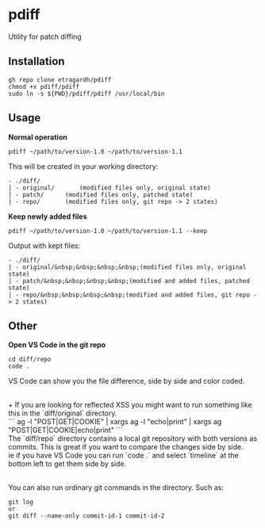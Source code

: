 # pdiff
Utility for patch diffing


## Installation

```
gh repo clone etragardh/pdiff
chmod +x pdiff/pdiff
sudo ln -s ${PWD}/pdiff/pdiff /usr/local/bin
```

## Usage

**Normal operation**
```
pdiff ~/path/to/version-1.0 ~/path/to/version-1.1
```
This will be created in your working directory:
```
- ./diff/
| - original/	    (modified files only, original state)
| - patch/		(modified files only, patched state)
| - repo/		(modified files only, git repo -> 2 states)
```

**Keep newly added files**
```
pdiff ~/path/to/version-1.0 ~/path/to/version-1.1 --keep
```
Output with kept files:
```
- ./diff/
| - original/&nbsp;&nbsp;&nbsp;&nbsp;(modified files only, original state)
| - patch/&nbsp;&nbsp;&nbsp;&nbsp;(modified and added files, patched state)
| - repo/&nbsp;&nbsp;&nbsp;&nbsp;(modified and added files, git repo -> 2 states)
```

## Other

**Open VS Code in the git repo**
```
cd diff/repo
code .
```
VS Code can show you the file difference, side by side and color coded.

<br />
+ If you are looking for reflected XSS you might want to run something like this in the `diff/original` directory.<br />
```
ag -l "POST|GET|COOKIE" | xargs ag -l "echo|print" | xargs ag "POST|GET|COOKIE|echo|print"
```

<br />
The `diff/repo` directory contains a local git repository with both versions as commits. This is great if you want to compare the changes side by side.<br />
ie if you have VS Code you can run `code .` and select `timeline` at the bottom left to get them side by side.<br /><br />

You can also run ordinary git commands in the directory. Such as:
```
git log
or
git diff --name-only commit-id-1 commit-id-2
```
